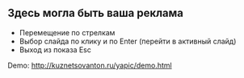 Здесь могла быть ваша реклама
------------------------------

 - Перемещение по стрелкам
 - Выбор слайда по клику и по Enter (перейти в активный слайд)
 - Выход из показа Esc

Demo: http://kuznetsovanton.ru/yapic/demo.html


